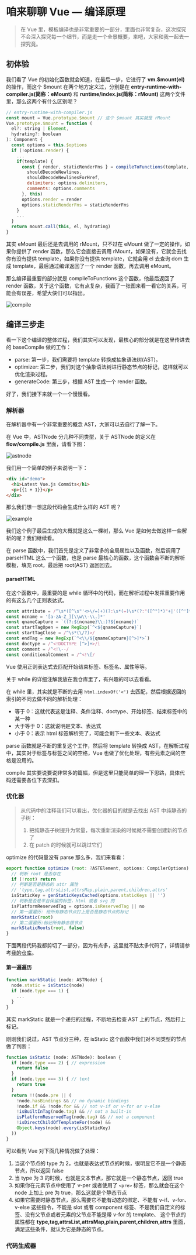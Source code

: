 # 咱来聊聊 Vue — 编译原理

> 在 Vue 里，模板编译也是非常重要的一部分，里面也非常复杂，这次探究不会深入探究每一个细节，而是走一个全景概要，来吧，大家和我一起去一探究竟。

## 初体验

我们看了 Vue 的初始化函数就会知道，在最后一步，它进行了 __vm.$mount(el)__ 的操作，而这个 $mount 在两个地方定义过，分别是在 __entry-runtime-with-compiler.js(简称：eMount)__ 和 __runtime/index.js(简称：rMount)__ 这两个文件里，那么这两个有什么区别呢？

```js
// entry-runtime-with-compiler.js
const mount = Vue.prototype.$mount // 这个 $mount 其实就是 rMount
Vue.prototype.$mount = function (
  el?: string | Element,
  hydrating?: boolean
): Component {
  const options = this.$options
  if (!options.render) {
    ...
    if(template) {
      const { render, staticRenderFns } = compileToFunctions(template, {
        shouldDecodeNewlines,
        shouldDecodeNewlinesForHref,
        delimiters: options.delimiters,
        comments: options.comments
      }, this)
      options.render = render
      options.staticRenderFns = staticRenderFns
    }
    ...
  }
  return mount.call(this, el, hydrating)
}
```

其实 eMount 最后还是去调用的 rMount，只不过在 eMount 做了一定的操作，如果你提供了 render 函数，那么它会直接去调用 rMount，如果没有，它就会去找你有没有提供 template，如果你没有提供 template，它就会用 el 去查询 dom 生成 template，最后通过编译返回了一个 render 函数，再去调用 eMount。

那么编译最重要的部分就是 compileToFunctions 这个函数，他最后返回了 render 函数，关于这个函数，它有点复杂，我画了一张图来看一看它的关系，可能会有误差，希望大侠们可以指出。

![compile](./compile.png)

## 编译三步走

看一下这个编译的整体过程，我们其实可以发现，最核心的部分就是在这里传进去的 baseCompile 做的工作：

- parse: 第一步，我们需要将 template 转换成抽象语法树(AST)。
- optimizer: 第二步，我们对这个抽象语法树进行静态节点的标记，这样就可以优化渲染过程。
- generateCode: 第三步，根据 AST 生成一个 render 函数。

好了，我们接下来就一个一个慢慢看。

### 解析器

在解析器中有一个非常重要的概念 AST，大家可以去自行了解一下。

在 Vue 中，ASTNode 分几种不同类型，关于 ASTNode 的定义在 __flow/compile.js__ 里面，请看下图：

![astnode](./astnode.png)

我们用一个简单的例子来说明一下：

```html
<div id="demo">
  <h1>Latest Vue.js Commits</h1>
  <p>{{1 + 1}}</p>
</div>
```

那么我们想一想这段代码会生成什么样的 AST 呢？

![example](./example.png)

我们这个例子最后生成的大概就是这么一棵树，那么 Vue 是如何去做这样一些解析的呢？我们继续看。

在 parse 函数中，我们首先是定义了非常多的全局属性以及函数，然后调用了 parseHTML 这么一个函数，也是 parse 最核心的函数，这个函数会不断的解析模板，填充 root，最后把 root(AST) 返回回去。

#### parseHTML

在这个函数中，最重要的是 while 循环中的代码，而在解析过程中发挥重要作用的有这么几个正则表达式。

```js
const attribute = /^\s*([^\s"'<>\/=]+)(?:\s*(=)\s*(?:"([^"]*)"+|'([^']*)'+|([^\s"'=<>`]+)))?/
const ncname = '[a-zA-Z_][\\w\\-\\.]*'
const qnameCapture = `((?:${ncname}\\:)?${ncname})`
const startTagOpen = new RegExp(`^<${qnameCapture}`)
const startTagClose = /^\s*(\/?)>/
const endTag = new RegExp(`^<\\/${qnameCapture}[^>]*>`)
const doctype = /^<!DOCTYPE [^>]+>/i
const comment = /^<!\--/
const conditionalComment = /^<!\[/
```

Vue 使用正则表达式去匹配开始结束标签、标签名、属性等等。

关于 while 的详细注解我放在我仓库里了，有兴趣的可以去看看。

在 while 里，其实就是不断的去用 `html.indexOf('<')` 去匹配，然后根据返回的索引的不同去做不同的解析处理：

- 等于 0：这就代表这是注释、条件注释、doctype、开始标签、结束标签中的某一种
- 大于等于 0：这就说明是文本、表达式
- 小于 0：表示 html 标签解析完了，可能会剩下一些文本、表达式

parse 函数就是不断的重复这个工作，然后将 template 转换成 AST，在解析过程中，其实对于标签与标签之间的空格，Vue 也做了优化处理，有些元素之间的空格是没用的。

compile 其实要说要说非常多的篇幅，但是这里只能简单的理一下思路，具体代码还需要各位下去深扣。

### 优化器

>  从代码中的注释我们可以看出，优化器的目的就是去找出 AST 中纯静态的子树：
>
> 1. 把纯静态子树提升为常量，每次重新渲染的时候就不需要创建新的节点了
> 2. 在 patch 的时候就可以跳过它们

optimize 的代码量没有 parse 那么多，我们来看看：

```js
export function optimize (root: ?ASTElement, options: CompilerOptions) {
  // 判断 root 是否存在
  if (!root) return
  // 判断是否是静态的 attr 属性
  // 'type,tag,attrsList,attrsMap,plain,parent,children,attrs'
  isStaticKey = genStaticKeysCached(options.staticKeys || '')
  // 判断是否是平台保留的标签，html 或者 svg 的
  isPlatformReservedTag = options.isReservedTag || no
  // 第一遍遍历: 给所有静态节点打上是否是静态节点的标记
  markStatic(root)
  // 第二遍遍历:标记所有静态根节点
  markStaticRoots(root, false)
}
```

下面两段代码我都剪切了一部分，因为有点多，这里就不贴太多代码了，详情请参考[我的仓库](./optimize.md)。

#### 第一遍遍历

```js
function markStatic (node: ASTNode) {
  node.static = isStatic(node)
  if (node.type === 1) {
    ...
  }
}
```

其实 markStatic 就是一个递归的过程，不断地去检查 AST 上的节点，然后打上标记。

刚刚我们说过，AST 节点分三种，在 isStatic 这个函数中我们对不同类型的节点做了判断：

```js
function isStatic (node: ASTNode): boolean {
  if (node.type === 2) { // expression
    return false
  }
  if (node.type === 3) { // text
    return true
  }
  return !!(node.pre || (
    !node.hasBindings && // no dynamic bindings
    !node.if && !node.for && // not v-if or v-for or v-else
    !isBuiltInTag(node.tag) && // not a built-in
    isPlatformReservedTag(node.tag) && // not a component
    !isDirectChildOfTemplateFor(node) &&
    Object.keys(node).every(isStaticKey)
  ))
}
```

可以看到 Vue 对下面几种情况做了处理：

1. 当这个节点的 type 为 2，也就是表达式节点的时候，很明显它不是一个静态节点，所以返回 false
2. 当 type 为 3 的时候，也就是文本节点，那它就是一个静态节点，返回 true
3. 如果你在元素节点中使用了 v-per 或者使用了 `<pre>` 标签，那么就会在这个 node 上加上 pre 为 true，那么这就是个静态节点
4. 如果它需要时静态节点，那么需要它不能有动态的绑定、不能有 v-if、v-for、v-else 这些指令，不能是 slot 或者 component 标签、不是我们自定义的标签、没有父节点或者元素的父节点不能是带 v-for 的 template、 这个节点的属性都在 __type,tag,attrsList,attrsMap,plain,parent,children,attrs__ 里面，满足这些条件，就认为它是静态的节点。

### 代码生成器
